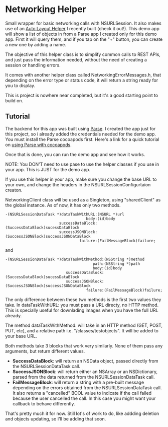 # Networking Helper

Small wrapper for basic networking calls with NSURLSession. It also makes use of an [Auto Layout Helper](https://github.com/franciscojma86/autolayout) I recently built (check it out!).
This demo app will show a list of objects in from a Parse app I created only for this demo app. First it will query them, and if you tap on the "+" button, you can create a new one by adding a name.

The objective of this helper class is to simplify common calls to REST APIs, and just pass the information needed, without the need of creating a session or handling errors.

It comes with another helper class called NetworkingErrorMessages.h, that depending on the error type or status code, it will return a string ready for you to display.

This is project is nowhere near completed, but it's a good starting point to build on.

## Tutorial

The backend for this app was built using [Parse](www.parse.com). I created the app just for this project, so i already added the credentials needed for the demo app.
You must install the Parse cocoapods first. Here's a link for a quick tutorial on [using Parse with cocoapods](https://cocoapods.org/pods/Parse).

Once that is done, you can run the demo app and see how it works.

NOTE: You DON'T need to use pase to use the helper classes if you use in your app. This is JUST for the demo app.

If you use this helper in your app, make sure you change the base URL to your own, and change the headers in the NSURLSessionConfigurtaion creaton.

NetworkingClient class will be used as a Singleton, using "sharedClient" as the global instance. As of now, it has only two methods.

```
-(NSURLSessionDataTask *)dataTaskWithURL:(NSURL *)url
                                    body:(id)body
                        successDataBlock:(SuccessDataBlock)sucessDataBlock
                        successJSONBlock:(SuccessJSONBlock)successJSONDataBlock
                                 failure:(FailMessageBlock)failure;

```

and 

```
-(NSURLSessionDataTask *)dataTaskWithMethod:(NSString *)method
                                       path:(NSString *)path
                                       body:(id)body
                           successDataBlock:(SuccessDataBlock)sucessDataBlock
                           successJSONBlock:(SuccessJSONBlock)successJSONDataBlock
                                    failure:(FailMessageBlock)failure;

```

The only difference between these two methods is the first two values they take. In dataTaskWithURL: you must pass a URL directy, no HTTP method.
This is specially useful for downlading images when you have the full URL already.

The method dataTaskWithMethod: will take in an HTTP method (GET, POST, PUT, etc), and a relative path i.e. "/classes/testobjects". It will be added to your base URL.

Both methods take 3 blocks that work very similarly. None of them pass any arguments, but return different values.
- **SuccessDataBlock**: will return an NSData object, passed directly from the NSURLSessionDataTask call.
- **SuccessJSONBlock**: will return either an NSArray or an NSDictionary, parsed from the data returned from the NSURLSessionDataTask call.
- **FailMessageBlock**: will return a string with a pre-built message depending on the errors obtained from the NSURLSessionDataTask call. It also returns a "cancelled" BOOL value to indicate if the call failed because the user cancelled the call. In this case you might want your callback to behave differently.


That's pretty much it for now. Still lot's of work to do, like addding deletion and objects updating, so I'll be adding that soon. 
